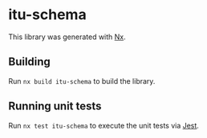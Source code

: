 # itu-schema

This library was generated with [Nx](https://nx.dev).

## Building

Run `nx build itu-schema` to build the library.

## Running unit tests

Run `nx test itu-schema` to execute the unit tests via [Jest](https://jestjs.io).

